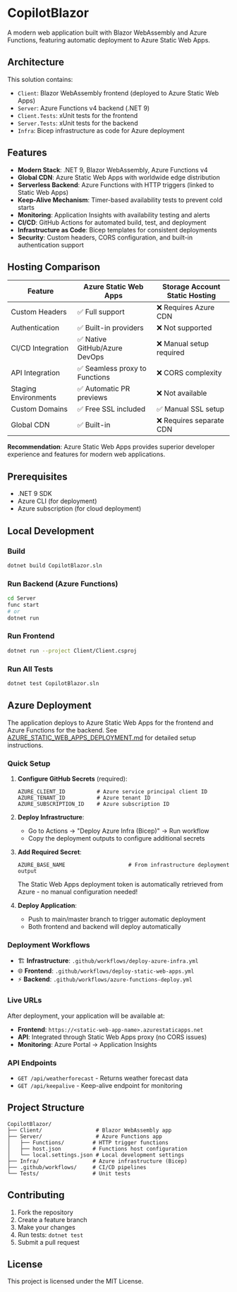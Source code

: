 # CopilotBlazor

A modern web application built with Blazor WebAssembly and Azure Functions, featuring automatic deployment to Azure Static Web Apps.

## Architecture

This solution contains:
- `Client`: Blazor WebAssembly frontend (deployed to Azure Static Web Apps)
- `Server`: Azure Functions v4 backend (.NET 9) 
- `Client.Tests`: xUnit tests for the frontend
- `Server.Tests`: xUnit tests for the backend
- `Infra`: Bicep infrastructure as code for Azure deployment

## Features

- **Modern Stack**: .NET 9, Blazor WebAssembly, Azure Functions v4
- **Global CDN**: Azure Static Web Apps with worldwide edge distribution
- **Serverless Backend**: Azure Functions with HTTP triggers (linked to Static Web Apps)
- **Keep-Alive Mechanism**: Timer-based availability tests to prevent cold starts
- **Monitoring**: Application Insights with availability testing and alerts
- **CI/CD**: GitHub Actions for automated build, test, and deployment
- **Infrastructure as Code**: Bicep templates for consistent deployments
- **Security**: Custom headers, CORS configuration, and built-in authentication support

## Hosting Comparison

| Feature | Azure Static Web Apps | Storage Account Static Hosting |
|---------|----------------------|--------------------------------|
| Custom Headers | ✅ Full support | ❌ Requires Azure CDN |
| Authentication | ✅ Built-in providers | ❌ Not supported |
| CI/CD Integration | ✅ Native GitHub/Azure DevOps | ❌ Manual setup required |
| API Integration | ✅ Seamless proxy to Functions | ❌ CORS complexity |
| Staging Environments | ✅ Automatic PR previews | ❌ Not available |
| Custom Domains | ✅ Free SSL included | ✅ Manual SSL setup |
| Global CDN | ✅ Built-in | ❌ Requires separate CDN |

**Recommendation**: Azure Static Web Apps provides superior developer experience and features for modern web applications.

## Prerequisites

- .NET 9 SDK
- Azure CLI (for deployment)
- Azure subscription (for cloud deployment)

## Local Development

### Build
```bash
dotnet build CopilotBlazor.sln
```

### Run Backend (Azure Functions)
```bash
cd Server
func start
# or
dotnet run
```

### Run Frontend
```bash
dotnet run --project Client/Client.csproj
```

### Run All Tests
```bash
dotnet test CopilotBlazor.sln
```

## Azure Deployment

The application deploys to Azure Static Web Apps for the frontend and Azure Functions for the backend. See [AZURE_STATIC_WEB_APPS_DEPLOYMENT.md](AZURE_STATIC_WEB_APPS_DEPLOYMENT.md) for detailed setup instructions.

### Quick Setup

1. **Configure GitHub Secrets** (required):
   ```
   AZURE_CLIENT_ID          # Azure service principal client ID
   AZURE_TENANT_ID          # Azure tenant ID  
   AZURE_SUBSCRIPTION_ID    # Azure subscription ID
   ```

2. **Deploy Infrastructure**:
   - Go to Actions → "Deploy Azure Infra (Bicep)" → Run workflow
   - Copy the deployment outputs to configure additional secrets

3. **Add Required Secret**:
   ```
   AZURE_BASE_NAME                    # From infrastructure deployment output
   ```

   The Static Web Apps deployment token is automatically retrieved from Azure - no manual configuration needed!

4. **Deploy Application**:
   - Push to main/master branch to trigger automatic deployment
   - Both frontend and backend will deploy automatically

### Deployment Workflows

- 🏗️ **Infrastructure**: `.github/workflows/deploy-azure-infra.yml`
- 🌐 **Frontend**: `.github/workflows/deploy-static-web-apps.yml` 
- ⚡ **Backend**: `.github/workflows/azure-functions-deploy.yml`

### Live URLs

After deployment, your application will be available at:
- **Frontend**: `https://<static-web-app-name>.azurestaticapps.net`
- **API**: Integrated through Static Web Apps proxy (no CORS issues)
- **Monitoring**: Azure Portal → Application Insights

### API Endpoints

- `GET /api/weatherforecast` - Returns weather forecast data
- `GET /api/keepalive` - Keep-alive endpoint for monitoring

## Project Structure

```
CopilotBlazor/
├── Client/                 # Blazor WebAssembly app
├── Server/                 # Azure Functions app
│   ├── Functions/         # HTTP trigger functions
│   ├── host.json          # Functions host configuration
│   └── local.settings.json # Local development settings
├── Infra/                 # Azure infrastructure (Bicep)
├── .github/workflows/     # CI/CD pipelines
└── Tests/                 # Unit tests
```

## Contributing

1. Fork the repository
2. Create a feature branch
3. Make your changes
4. Run tests: `dotnet test`
5. Submit a pull request

## License

This project is licensed under the MIT License.
